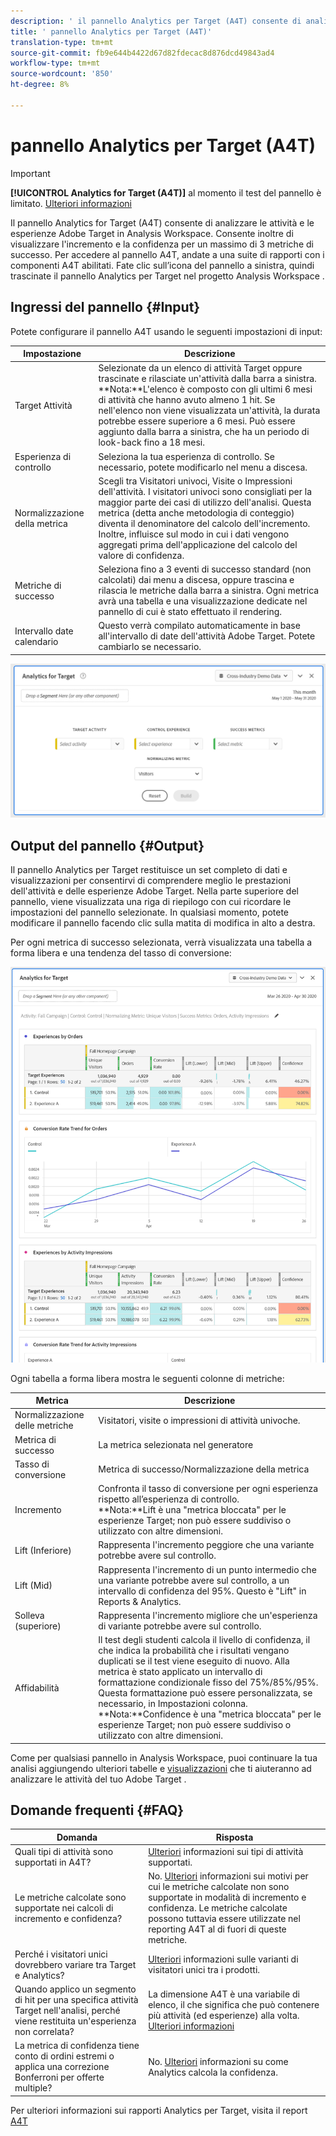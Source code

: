 ```yaml
---
description: ' il pannello Analytics per Target (A4T) consente di analizzare le attività e le esperienze  Adobe Target in  Analysis Workspace.'
title: ' pannello Analytics per Target (A4T)'
translation-type: tm+mt
source-git-commit: fb9e644b4422d67d82fdecac8d876dcd49843ad4
workflow-type: tm+mt
source-wordcount: '850'
ht-degree: 8%

---
```



#  pannello Analytics per Target (A4T)

>[!IMPORTANT]
>
>**[!UICONTROL Analytics for Target (A4T)]** al momento il test del pannello è limitato. [Ulteriori informazioni](https://docs.adobe.com/content/help/it-IT/analytics/landing/an-releases.html)

Il pannello Analytics for Target (A4T) consente di analizzare le attività e le esperienze Adobe Target in Analysis Workspace. Consente inoltre di visualizzare l&#39;incremento e la confidenza per un massimo di 3 metriche di successo. Per accedere al pannello A4T, andate a una suite di rapporti con i componenti A4T abilitati. Fate clic sull’icona del pannello a sinistra, quindi trascinate il pannello Analytics  per Target nel progetto Analysis Workspace .

## Ingressi del pannello {#Input}

Potete configurare il pannello A4T usando le seguenti impostazioni di input:

| Impostazione | Descrizione |
|---|---|
| Target Attività | Selezionate da un elenco di attività Target oppure trascinate e rilasciate un&#39;attività dalla barra a sinistra.<br>**Nota:**L&#39;elenco è composto con gli ultimi 6 mesi di attività che hanno avuto almeno 1 hit. Se nell&#39;elenco non viene visualizzata un&#39;attività, la durata potrebbe essere superiore a 6 mesi. Può essere aggiunto dalla barra a sinistra, che ha un periodo di look-back fino a 18 mesi. |
| Esperienza di controllo | Seleziona la tua esperienza di controllo. Se necessario, potete modificarlo nel menu a discesa. |
| Normalizzazione della metrica | Scegli tra Visitatori univoci, Visite o Impressioni dell&#39;attività. I visitatori univoci sono consigliati per la maggior parte dei casi di utilizzo dell&#39;analisi. Questa metrica (detta anche metodologia di conteggio) diventa il denominatore del calcolo dell&#39;incremento. Inoltre, influisce sul modo in cui i dati vengono aggregati prima dell&#39;applicazione del calcolo del valore di confidenza. |
| Metriche di successo | Seleziona fino a 3 eventi di successo standard (non calcolati) dai menu a discesa, oppure trascina e rilascia le metriche dalla barra a sinistra. Ogni metrica avrà una tabella e una visualizzazione dedicate nel pannello di cui è stato effettuato il rendering. |
| Intervallo date calendario | Questo verrà compilato automaticamente in base all&#39;intervallo di date dell&#39;attività  Adobe Target. Potete cambiarlo se necessario. |

![Generatore di pannelli](assets/a4t-panel-builder.png)

## Output del pannello {#Output}

Il pannello  Analytics per Target restituisce un set completo di dati e visualizzazioni per consentirvi di comprendere meglio le prestazioni dell&#39;attività e delle esperienze  Adobe Target. Nella parte superiore del pannello, viene visualizzata una riga di riepilogo con cui ricordare le impostazioni del pannello selezionate. In qualsiasi momento, potete modificare il pannello facendo clic sulla matita di modifica in alto a destra.

Per ogni metrica di successo selezionata, verrà visualizzata una tabella a forma libera e una tendenza del tasso di conversione:

![Rendering](assets/a4t-rendered.png)


Ogni tabella a forma libera mostra le seguenti colonne di metriche:

| Metrica | Descrizione |
|---|---|
| Normalizzazione delle metriche | Visitatori, visite o impressioni di attività univoche. |
| Metrica di successo | La metrica selezionata nel generatore |
| Tasso di conversione | Metrica di successo/Normalizzazione della metrica |
| Incremento | Confronta il tasso di conversione per ogni esperienza rispetto all’esperienza di controllo.<br>**Nota:**Lift è una &quot;metrica bloccata&quot; per le esperienze Target; non può essere suddiviso o utilizzato con altre dimensioni. |
| Lift (Inferiore) | Rappresenta l&#39;incremento peggiore che una variante potrebbe avere sul controllo. |
| Lift (Mid) | Rappresenta l&#39;incremento di un punto intermedio che una variante potrebbe avere sul controllo, a un intervallo di confidenza del 95%. Questo è &quot;Lift&quot; in Reports &amp;  Analytics. |
| Solleva (superiore) | Rappresenta l&#39;incremento migliore che un&#39;esperienza di variante potrebbe avere sul controllo. |
| Affidabilità | Il test degli studenti calcola il livello di confidenza, il che indica la probabilità che i risultati vengano duplicati se il test viene eseguito di nuovo. Alla metrica è stato applicato un intervallo di formattazione condizionale fisso del 75%/85%/95%. Questa formattazione può essere personalizzata, se necessario, in Impostazioni colonna. <br>**Nota:**Confidence è una &quot;metrica bloccata&quot; per le esperienze Target; non può essere suddiviso o utilizzato con altre dimensioni. |

Come per qualsiasi pannello in  Analysis Workspace, puoi continuare la tua analisi aggiungendo ulteriori tabelle e [visualizzazioni](https://docs.adobe.com/content/help/it-IT/analytics/analyze/analysis-workspace/visualizations/freeform-analysis-visualizations.html) che ti aiuteranno ad analizzare le attività del tuo Adobe Target .

## Domande frequenti {#FAQ}

| Domanda | Risposta |
|---|---|
| Quali tipi di attività sono supportati in A4T? | [Ulteriori](https://docs.adobe.com/content/help/en/target/using/integrate/a4t/a4t-faq/a4t-faq-activity-setup.html) informazioni sui tipi di attività supportati. |
| Le metriche calcolate sono supportate nei calcoli di incremento e confidenza? | No. [Ulteriori](https://docs.adobe.com/content/help/en/target/using/integrate/a4t/a4t-faq/a4t-faq-lift-and-confidence.html) informazioni sui motivi per cui le metriche calcolate non sono supportate in modalità di incremento e confidenza. Le metriche calcolate possono tuttavia essere utilizzate nel reporting A4T al di fuori di queste metriche. |
| Perché i visitatori unici dovrebbero variare tra Target e  Analytics? | [Ulteriori](https://docs.adobe.com/content/help/en/target/using/integrate/a4t/a4t-faq/a4t-faq-viewing-reports.html) informazioni sulle varianti di visitatori unici tra i prodotti. |
| Quando applico un segmento di hit per una specifica attività Target nell&#39;analisi, perché viene restituita un&#39;esperienza non correlata? | La dimensione A4T è una variabile di elenco, il che significa che può contenere più attività (ed esperienze) alla volta. [Ulteriori informazioni](https://docs.adobe.com/content/help/en/target/using/integrate/a4t/a4t-faq/a4t-faq-viewing-reports.html) |
| La metrica di confidenza tiene conto di ordini estremi o applica una correzione Bonferroni per offerte multiple? | No. [Ulteriori](https://docs.adobe.com/content/help/en/target/using/integrate/a4t/a4t-faq/a4t-faq-lift-and-confidence.html) informazioni su come  Analytics calcola la confidenza. |

Per ulteriori informazioni sui rapporti  Analytics per Target, visita il report [A4T](https://docs.adobe.com/content/help/en/target/using/integrate/a4t/reporting.html)
